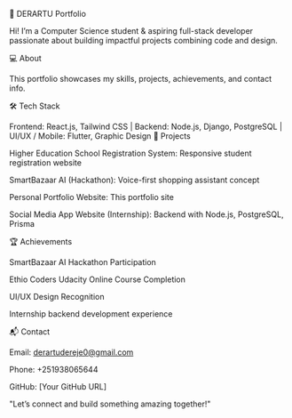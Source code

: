 🌟 DERARTU Portfolio

Hi! I’m a Computer Science student & aspiring full-stack developer passionate about building impactful projects combining code and design.

💻 About

This portfolio showcases my skills, projects, achievements, and contact info.

🛠️ Tech Stack

Frontend: React.js, Tailwind CSS | Backend: Node.js, Django, PostgreSQL | UI/UX / Mobile: Flutter, Graphic Design 
🚀 Projects

Higher Education School Registration System: Responsive student registration website

SmartBazaar AI (Hackathon): Voice-first shopping assistant concept

Personal Portfolio Website: This portfolio site

Social Media App Website (Internship): Backend with Node.js, PostgreSQL, Prisma


🏆 Achievements

SmartBazaar AI Hackathon Participation

Ethio Coders Udacity Online Course Completion

UI/UX Design Recognition

Internship backend development experience


📬 Contact

Email: derartudereje0@gmail.com

Phone: +251938065644


GitHub: [Your GitHub URL]

"Let’s connect and build something amazing together!"
